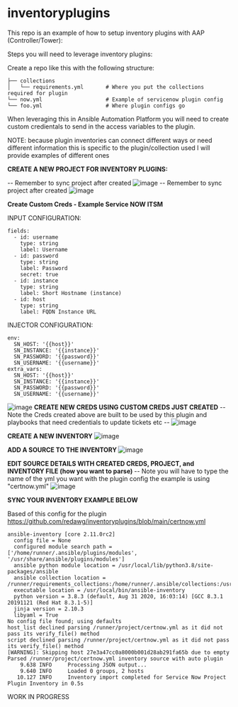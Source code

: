 # inventoryplugins


This repo is an example of how to setup inventory plugins with AAP (Controller/Tower):

Steps you will need to leverage inventory plugins:

Create a repo like this with the following structure:

<pre class="line-number language-yaml"><code>├── collections
│   └── requirements.yml       # Where you put the collections required for plugin
└── now.yml                    # Example of servicenow plugin config
└── foo.yml                    # Where plugin configs go
</code></pre>

When leveraging this in Ansible Automation Platform you will need to create custom credientals to send in the access variables to the plugin.

NOTE: because plugin inventories can connect different ways or need different information this is specific to the plugin/collection used I will provide examples of different ones


<B>CREATE A NEW PROJECT FOR INVENTORY PLUGINS:</B>

-- Remember to sync project after created
![image](https://user-images.githubusercontent.com/17077661/118025735-04bb4900-b315-11eb-88e5-27a3afee8ccc.png)
-- Remember to sync project after created
![image](https://user-images.githubusercontent.com/17077661/118033673-f02f7e80-b31d-11eb-84df-11327b014a8f.png)

<B>Create Custom Creds - Example Service NOW ITSM </B>

INPUT CONFIGURATION:
<pre class="line-number language-yaml"><code>fields:
  - id: username
    type: string
    label: Username
  - id: password
    type: string
    label: Password
    secret: true
  - id: instance
    type: string
    label: Short Hostname (instance)
  - id: host
    type: string
    label: FQDN Instance URL
</code></pre>
INJECTOR CONFIGURATION:
<pre class="line-number language-yaml"><code>env:
  SN_HOST: '{{host}}'
  SN_INSTANCE: '{{instance}}'
  SN_PASSWORD: '{{password}}'
  SN_USERNAME: '{{username}}'
extra_vars:
  SN_HOST: '{{host}}'
  SN_INSTANCE: '{{instance}}'
  SN_PASSWORD: '{{password}}'
  SN_USERNAME: '{{username}}'
</code></pre>
![image](https://user-images.githubusercontent.com/17077661/118027549-e9e9d400-b316-11eb-903a-a9131e218eac.png)
<B> CREATE NEW CREDS USING CUSTOM CREDS JUST CREATED</B>
-- Note the Creds created above are built to be used by this plugin and playbooks that need credentials to update tickets etc --
![image](https://user-images.githubusercontent.com/17077661/118028290-c5422c00-b317-11eb-8908-fd66352ae226.png)


<B>CREATE A NEW INVENTORY</B>
![image](https://user-images.githubusercontent.com/17077661/118025859-24527180-b315-11eb-840a-4ca83e530006.png)

<B> ADD A SOURCE TO THE INVENTORY </B>
![image](https://user-images.githubusercontent.com/17077661/118025958-2d434300-b315-11eb-97d1-02cf21897d8e.png)

<B> EDIT SOURCE DETAILS WITH CREATED CREDS, PROJECT, and INVENTORY FILE (how you want to parse) </B>
-- Note you will have to type the name of the yml you want with the plugin config the example is using "certnow.yml"
![image](https://user-images.githubusercontent.com/17077661/118033206-654e8400-b31d-11eb-8029-5b0a0e603dda.png)

<B> SYNC YOUR INVENTORY EXAMPLE BELOW </B>

Based of this config for the plugin https://github.com/redawg/inventoryplugins/blob/main/certnow.yml

<pre class="line-number language-yaml"><code>ansible-inventory [core 2.11.0rc2]
  config file = None
  configured module search path = ['/home/runner/.ansible/plugins/modules', '/usr/share/ansible/plugins/modules']
  ansible python module location = /usr/local/lib/python3.8/site-packages/ansible
  ansible collection location = /runner/requirements_collections:/home/runner/.ansible/collections:/usr/share/ansible/collections
  executable location = /usr/local/bin/ansible-inventory
  python version = 3.8.3 (default, Aug 31 2020, 16:03:14) [GCC 8.3.1 20191121 (Red Hat 8.3.1-5)]
  jinja version = 2.10.3
  libyaml = True
No config file found; using defaults
host_list declined parsing /runner/project/certnow.yml as it did not pass its verify_file() method
script declined parsing /runner/project/certnow.yml as it did not pass its verify_file() method
[WARNING]: Skipping host 27e3a47cc0a8000b001d28ab291fa65b due to empty
Parsed /runner/project/certnow.yml inventory source with auto plugin
    9.638 INFO     Processing JSON output...
    9.640 INFO     Loaded 0 groups, 2 hosts
   10.127 INFO     Inventory import completed for Service Now Project Plugin Inventory in 0.5s
</code></pre>






WORK IN PROGRESS
